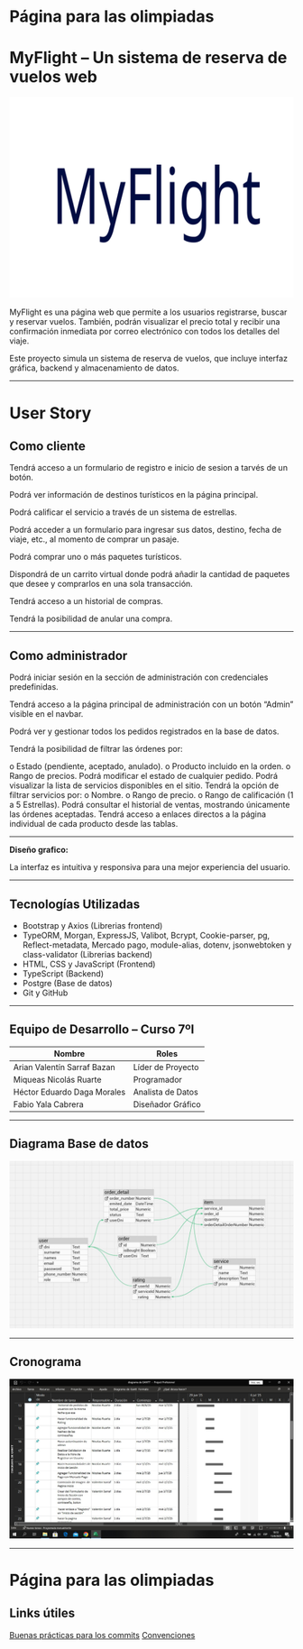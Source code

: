 ﻿# Página para las olimpiadas

# MyFlight – Un sistema de reserva de vuelos web

![Banner](frontend/logocompletoMF.svg)


MyFlight es una página web que permite a los usuarios registrarse, buscar y reservar vuelos. También, podrán visualizar el precio total y recibir una confirmación inmediata por correo electrónico con todos los detalles del viaje.

Este proyecto simula un sistema de reserva de vuelos, que incluye interfaz gráfica, backend y almacenamiento de datos.

---

# User Story

## Como cliente

Tendrá acceso a un formulario de registro e inicio de sesion a tarvés de un botón.

Podrá ver información de destinos turísticos en la página principal.

Podrá calificar el servicio a través de un sistema de estrellas.

Podrá acceder a un formulario para ingresar sus datos, destino, fecha de viaje, etc., al momento de comprar un pasaje.

Podrá comprar uno o más paquetes turísticos.

Dispondrá de un carrito virtual donde podrá añadir la cantidad de paquetes que desee y comprarlos en una sola transacción.

Tendrá acceso a un historial de compras.

Tendrá la posibilidad de anular una compra.

---

## Como administrador

Podrá iniciar sesión en la sección de administración con credenciales predefinidas.

Tendrá acceso a la página principal de administración con un botón “Admin” visible en el navbar.

Podrá ver y gestionar todos los pedidos registrados en la base de datos.

Tendrá la posibilidad de filtrar las órdenes por:

o	Estado (pendiente, aceptado, anulado).
o	Producto incluido en la orden.
o	Rango de precios.
Podrá modificar el estado de cualquier pedido.
Podrá visualizar la lista de servicios disponibles en el sitio.
Tendrá la opción de filtrar servicios por:
o	Nombre.
o	Rango de precio.
o	Rango de calificación (1 a 5 Estrellas).
Podrá consultar el historial de ventas, mostrando únicamente las órdenes aceptadas.
Tendrá acceso a enlaces directos a la página individual de cada producto desde las tablas.

---

**Diseño grafico:**  

La interfaz es intuitiva y responsiva para una mejor experiencia del usuario.  

---

## Tecnologías Utilizadas

- Bootstrap y Axios (Librerias frontend)
- TypeORM, Morgan, ExpressJS, Valibot, Bcrypt, Cookie-parser, pg, Reflect-metadata, Mercado pago, module-alias, dotenv, jsonwebtoken y class-validator (Librerias backend)
- HTML, CSS y JavaScript (Frontend)
- TypeScript (Backend)
- Postgre (Base de datos)
- Git y GitHub 

---

## Equipo de Desarrollo – Curso 7ºI

| Nombre                                | Roles                 |
|---------------------------------------|-----------------------|
| Arian Valentín Sarraf Bazan           | Líder de Proyecto     |
| Miqueas Nicolás Ruarte                | Programador           |
| Héctor Eduardo Daga Morales           | Analista de Datos     |
| Fabio Yala Cabrera                    | Diseñador Gráfico     |

---

## Diagrama Base de datos

![Diagrama](archivos/DiagramaBD.jpeg)

---

## Cronograma 

![MyFlight](archivos/diagrama-gantt.jpeg)

---
# Página para las olimpiadas

## Links útiles

[Buenas prácticas para los commits](https://github.com/nicolasRuarte/olimpiadas-fvhn/blob/main/archivos/buenas-practicas-commits.md)
[Convenciones](https://github.com/nicolasRuarte/olimpiadas-fvhn/blob/main/archivos/convenciones.md)

